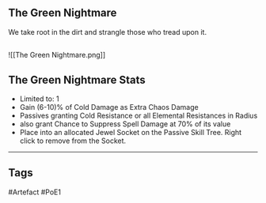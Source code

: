 ## The Green Nightmare
We take root in the dirt
and strangle those who tread upon it.
##
![[The Green Nightmare.png]]
## The Green Nightmare Stats
- Limited to: 1
- Gain (6-10)% of Cold Damage as Extra Chaos Damage
- Passives granting Cold Resistance or all Elemental Resistances in Radius
- also grant Chance to Suppress Spell Damage at 70% of its value
- Place into an allocated Jewel Socket on the Passive Skill Tree. Right click to remove from the Socket.


---
## Tags
#Artefact
#PoE1